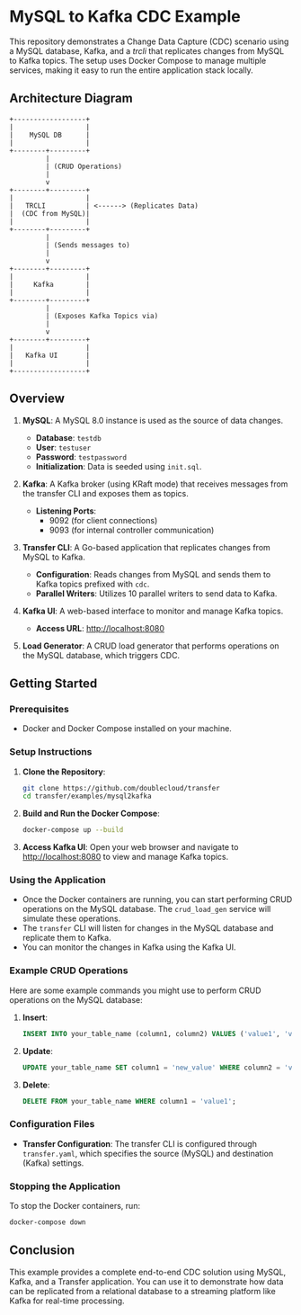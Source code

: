 # MySQL to Kafka CDC Example

This repository demonstrates a Change Data Capture (CDC) scenario using a MySQL database, Kafka, and a *trcli* that replicates changes from MySQL to Kafka topics. The setup uses Docker Compose to manage multiple services, making it easy to run the entire application stack locally.

## Architecture Diagram

```plaintext
+------------------+
|                  |
|    MySQL DB      |
|                  |
+--------+---------+
         |
         | (CRUD Operations)
         |
         v
+--------+---------+
|                  |
|   TRCLI          | <------> (Replicates Data)
|  (CDC from MySQL)|
|                  |
+--------+---------+
         |
         | (Sends messages to)
         |
         v
+--------+---------+
|                  |
|     Kafka        |
|                  |
+--------+---------+
         |
         | (Exposes Kafka Topics via)
         |
         v
+--------+---------+
|                  |
|   Kafka UI       |
|                  |
+------------------+
```

## Overview

1. **MySQL**: A MySQL 8.0 instance is used as the source of data changes.
    - **Database**: `testdb`
    - **User**: `testuser`
    - **Password**: `testpassword`
    - **Initialization**: Data is seeded using `init.sql`.

2. **Kafka**: A Kafka broker (using KRaft mode) that receives messages from the transfer CLI and exposes them as topics.
    - **Listening Ports**:
        - 9092 (for client connections)
        - 9093 (for internal controller communication)

3. **Transfer CLI**: A Go-based application that replicates changes from MySQL to Kafka.
    - **Configuration**: Reads changes from MySQL and sends them to Kafka topics prefixed with `cdc`.
    - **Parallel Writers**: Utilizes 10 parallel writers to send data to Kafka.

4. **Kafka UI**: A web-based interface to monitor and manage Kafka topics.
    - **Access URL**: [http://localhost:8080](http://localhost:8080)

5. **Load Generator**: A CRUD load generator that performs operations on the MySQL database, which triggers CDC.

## Getting Started

### Prerequisites

- Docker and Docker Compose installed on your machine.

### Setup Instructions

1. **Clone the Repository**:
   ```bash
   git clone https://github.com/doublecloud/transfer
   cd transfer/examples/mysql2kafka
   ```

2. **Build and Run the Docker Compose**:
   ```bash
   docker-compose up --build
   ```

3. **Access Kafka UI**:
   Open your web browser and navigate to [http://localhost:8080](http://localhost:8080) to view and manage Kafka topics.

### Using the Application

- Once the Docker containers are running, you can start performing CRUD operations on the MySQL database. The `crud_load_gen` service will simulate these operations.
- The `transfer` CLI will listen for changes in the MySQL database and replicate them to Kafka.
- You can monitor the changes in Kafka using the Kafka UI.

### Example CRUD Operations

Here are some example commands you might use to perform CRUD operations on the MySQL database:

1. **Insert**:
   ```sql
   INSERT INTO your_table_name (column1, column2) VALUES ('value1', 'value2');
   ```

2. **Update**:
   ```sql
   UPDATE your_table_name SET column1 = 'new_value' WHERE column2 = 'value2';
   ```

3. **Delete**:
   ```sql
   DELETE FROM your_table_name WHERE column1 = 'value1';
   ```

### Configuration Files

- **Transfer Configuration**: The transfer CLI is configured through `transfer.yaml`, which specifies the source (MySQL) and destination (Kafka) settings.

### Stopping the Application

To stop the Docker containers, run:

```bash
docker-compose down
```

## Conclusion

This example provides a complete end-to-end CDC solution using MySQL, Kafka, and a Transfer application. You can use it to demonstrate how data can be replicated from a relational database to a streaming platform like Kafka for real-time processing.
